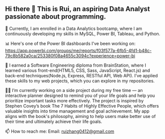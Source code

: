 ## Hi there 👋 This is Rui, an aspiring Data Analyst passionate about programming.
🌱 Currently, I am enrolled in a Data Analytics bootcamp, where I am continuously developing my skills in MySQL, Power BI, Tableau, and Python.

📊 Here's one of the Power BI dashboards I've been working on: https://app.powerbi.com/groups/me/reports/f03f577a-6fb5-4fd1-b48c-79c8b582a0ca/253380f08a4655c3094c?experience=power-bi

🌱 I earned a Software Engineering diploma from BrainStation, where I learned various front-end(HTML5, CSS, Sass, JavaScript, React.js) and back-end techniques(Node.js, Express, RESTful API, Web API). I’ve applied these skills to my web projects, which you can explore in my repositories.

👩‍💻 I’m currently working on a side project during my free time — an interactive planner designed to remind you of your life goals and help you prioritize important tasks more effectively. The project is inspired by Stephen Covey’s book The 7 Habits of Highly Effective People, which offers valuable insights into time management and goal achievement. My app aligns with the book's philosophy, aiming to help users make better use of their time and ultimately achieve their life goals.

📫 How to reach me:
Email: ruizhang0412@gmail.com

<!--
**ruirui-zr/ruirui-zr** is a ✨ _special_ ✨ repository because its `README.md` (this file) appears on your GitHub profile.

Here are some ideas to get you started:

- 🔭 I’m currently working on ...
- 🌱 I’m currently learning ...
- 👯 I’m looking to collaborate on ...
- 🤔 I’m looking for help with ...
- 💬 Ask me about ...
- 📫 How to reach me: ...
- 😄 Pronouns: ...
- ⚡ Fun fact: ...
-->
